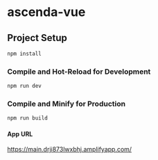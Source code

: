 # ascenda-vue
## Project Setup

```sh
npm install
```

### Compile and Hot-Reload for Development

```sh
npm run dev
```

### Compile and Minify for Production

```sh
npm run build
```

#### App URL
https://main.drji873lwxbhj.amplifyapp.com/ 
